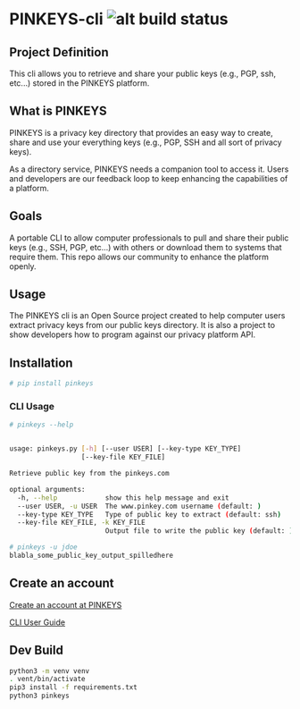 # PINKEYS-cli  ![alt build status](https://travis-ci.org/pinkeys/pinkeys-cli.svg?branch=master)

## Project Definition

This cli allows you to retrieve and share your public keys (e.g., PGP, ssh, etc...) stored in the PINKEYS platform.

## What is PINKEYS

PINKEYS is a privacy key directory that provides an easy way to create, share and use your everything keys (e.g., PGP, SSH and all sort of privacy keys).

As a directory service, PINKEYS needs a companion tool to access it. Users and developers are our feedback loop to keep enhancing the capabilities of a platform.

## Goals

A portable CLI to allow computer professionals to pull and share their public keys (e.g., SSH, PGP, etc...) with others or download them to systems that require them. This repo allows our community to enhance the platform openly.

## Usage

The PINKEYS cli is an Open Source project created to help computer users extract privacy keys from our public keys directory. It is also a project to show developers how to program against our privacy platform API.


## Installation

``` bash
# pip install pinkeys
```

### CLI Usage

``` bash
# pinkeys --help


usage: pinkeys.py [-h] [--user USER] [--key-type KEY_TYPE]
                  [--key-file KEY_FILE]

Retrieve public key from the pinkeys.com

optional arguments:
  -h, --help            show this help message and exit
  --user USER, -u USER  The www.pinkey.com username (default: )
  --key-type KEY_TYPE   Type of public key to extract (default: ssh)
  --key-file KEY_FILE, -k KEY_FILE
                        Output file to write the public key (default: )

# pinkeys -u jdoe
blabla_some_public_key_output_spilledhere
```

## Create an account

[Create an account at PINKEYS](https://www.pinkeys.com)

[CLI User Guide](https://docs.pinkeys.com/#/en/apps/cli)


## Dev Build

```bash
python3 -m venv venv
. vent/bin/activate
pip3 install -f requirements.txt
python3 pinkeys
```

